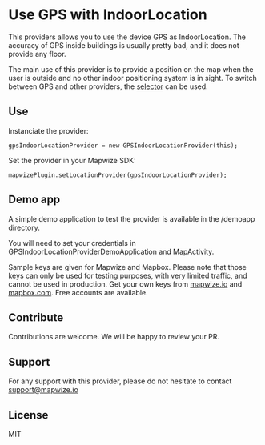 # Use GPS with IndoorLocation


This providers allows you to use the device GPS as IndoorLocation. The accuracy of GPS inside buildings is usually pretty bad, and it does not provide any floor.

The main use of this provider is to provide a position on the map when the user is outside and no other indoor positioning system is in sight. To switch between GPS and other providers, the [selector](https://github.com/IndoorLocation/selector-indoor-location-provider-android) can be used.

## Use

Instanciate the provider:

```
gpsIndoorLocationProvider = new GPSIndoorLocationProvider(this);
```

Set the provider in your Mapwize SDK:

```
mapwizePlugin.setLocationProvider(gpsIndoorLocationProvider);     
```

## Demo app

A simple demo application to test the provider is available in the /demoapp directory.

You will need to set your credentials in GPSIndoorLocationProviderDemoApplication and MapActivity.

Sample keys are given for Mapwize and Mapbox. Please note that those keys can only be used for testing purposes, with very limited traffic, and cannot be used in production. Get your own keys from [mapwize.io](https://www.mapwize.io) and [mapbox.com](https://www.mapbox.com). Free accounts are available.

## Contribute

Contributions are welcome. We will be happy to review your PR.

## Support

For any support with this provider, please do not hesitate to contact [support@mapwize.io](mailto:support@mapwize.io)

## License

MIT
